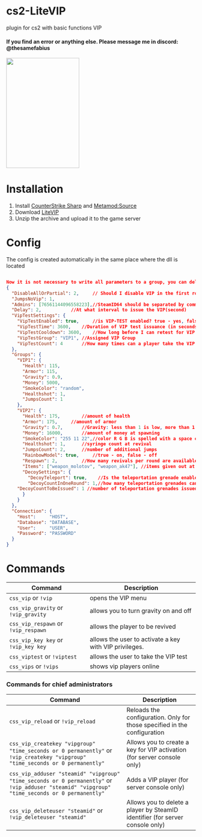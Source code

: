 # cs2-LiteVIP
plugin for cs2 with basic functions VIP

#### If you find an error or anything else. Please message me in discord: @thesamefabius

<img src="https://github.com/partiusfabaa/cs2-LiteVIP/assets/96542489/e99c9cb4-b456-4947-bd6d-d2efd7fc98b0" width="194" height="293">

# Installation
1. Install [CounterStrike Sharp](https://github.com/roflmuffin/CounterStrikeSharp) and [Metamod:Source](https://www.sourcemm.net/downloads.php/?branch=master)
3. Download [LiteVIP](https://github.com/partiusfabaa/cs2-LiteVIP/releases)
4. Unzip the archive and upload it to the game server

# Config
The config is created automatically in the same place where the dll is located
```json

Now it is not necessary to write all parameters to a group, you can delete those that are not needed for a particular group
{
  "DisableAllOrPartial": 2, 	// Should I disable VIP in the first round, and in the second half? 0 - no, 1 - items and money, 2 - everything
  "JumpsNoVip": 1,
  "Admins": [76561144096558223],//SteamID64 should be separated by commas
  "Delay": 2,			//At what interval to issue the VIP(second)
  "VipTestSettings": {
    "VipTestEnabled": true, 	//is VIP-TEST enabled? true - yes, false - no
    "VipTestTime": 3600,	//Duration of VIP test issuance (in seconds)
    "VipTestCooldown": 3600, 	//How long before I can retest for VIP (in seconds)
    "VipTestGroup": "VIP1",	//Assigned VIP Group
    "VipTestCount": 4		//How many times can a player take the VIP test
  },
  "Groups": {
    "VIP1": {
      "Health": 115,
      "Armor": 115,
      "Gravity": 0.9,
      "Money": 5000,
      "SmokeColor": "random",
      "Healthshot": 1,
      "JumpsCount": 1
    },
    "VIP2": {
      "Health": 175,		//amount of health
      "Armor": 175,		//amount of armor
      "Gravity": 0.7,		//Gravity: less than 1 is low, more than 1 is high.
      "Money": 16000,		//amount of money at spawning
      "SmokeColor": "255 11 22",//color R G B is spelled with a space or "random" and then you'll have a different color for every shot.
      "Healthshot": 1,		//syringe count at revival
      "JumpsCount": 2,		//number of additional jumps
      "RainbowModel": true, 	//true - on, false - off
      "Respawn": 2, 		//How many revivals per round are available to a player
      "Items": ["weapon_molotov", "weapon_ak47"], //items given out at revival. If you don't need anything, leave the field blank
      "DecoySettings": {	
        "DecoyTeleport": true,	  //Is the teleportation grenade enabled? true - yes, false - no
        "DecoyCountInOneRound": 1,//how many teleportation grenades can be used in one round?
	"DecoyCountToBeIssued": 1 //number of teleportation grenades issued
      }
    }
  },
  "Connection": {
    "Host": 	"HOST",
    "Database": "DATABASE",
    "User": 	"USER",
    "Password": "PASSWORD"
  }
}

```

# Commands

| Command          | Description                      |
|------------------|-------------------------------|
| `css_vip` or `!vip` | opens the VIP menu          |
| `css_vip_gravity` or `!vip_gravity` | allows you to turn gravity on and off |
| `css_vip_respawn` or `!vip_respawn` | allows the player to be revived |
| `css_vip_key key` or `!vip_key key` | allows the user to activate a key with VIP privileges. |
| `css_viptest` or `!viptest` | allows the user to take the VIP test |
| `css_vips` or `!vips` | shows vip players online |

### Commands for chief administrators

| Command                             | Description                                               |
|-------------------------------------|-----------------------------------------------------------|
| `css_vip_reload` or `!vip_reload`    | Reloads the configuration. Only for those specified in the configuration |
| `css_vip_createkey "vipgroup" "time_seconds or 0 permanently"` or `!vip_createkey "vipgroup" "time_seconds or 0 permanently"` | Allows you to create a key for VIP activation (for server console only) |
| `css_vip_adduser "steamid" "vipgroup" "time_seconds or 0 permanently"` or `!vip_adduser "steamid" "vipgroup" "time_seconds or 0 permanently"` | Adds a VIP player (for server console only) |
| `css_vip_deleteuser "steamid"` or `!vip_deleteuser "steamid"` | Allows you to delete a player by SteamID identifier (for server console only) |

